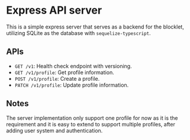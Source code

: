 # Express API server

This is a simple express server that serves as a backend for the blocklet, utilizing SQLite as the database with `sequelize-typescript`.

## APIs

- `GET /v1`: Health check endpoint with versioning.
- `GET /v1/profile`: Get profile information.
- `POST /v1/profile`: Create a profile.
- `PATCH /v1/profile`: Update profile information.

## Notes

The server implementation only support one profile for now as it is the requirement and it is easy to extend to support multiple profiles, after adding user system and authentication.
